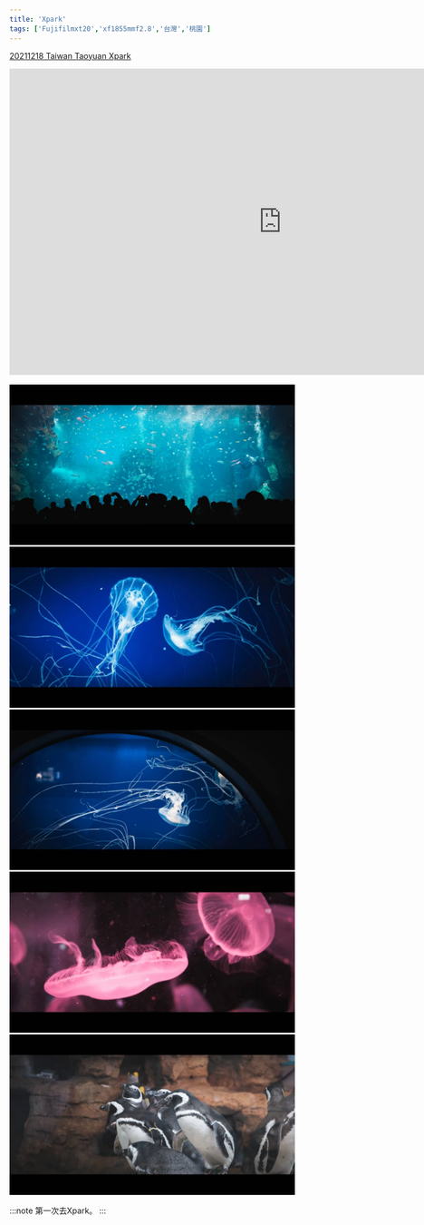 ```yaml
---
title: 'Xpark'
tags: ['Fujifilmxt20','xf1855mmf2.8','台灣','桃園']
---
```

[20211218 Taiwan Taoyuan Xpark](https://www.youtube.com/watch?v=IxmGLBir8EA&list=PL0OXdBIpu2-y089dJTpA3LBZACBOaCnBW&index=3)

<div className="video-container">
  <iframe 
    width="960" 
    height="540" 
    src="https://www.youtube.com/embed/IxmGLBir8EA?si=fKHmuy_JKTv0l5uy"
    title="YouTube video player" 
    frameborder="0" 
    allow="accelerometer; autoplay; clipboard-write; encrypted-media; gyroscope; picture-in-picture; web-share" 
    allowfullscreen>
  </iframe>
</div>

![001](./img/instagram_output/202112/004.webp)
![002](./img/instagram_output/202112/005.webp)
![003](./img/instagram_output/202112/006.webp)
![004](./img/instagram_output/202112/002.webp)
![005](./img/instagram_output/202112/003.webp)

:::note 
第一次去Xpark。
:::